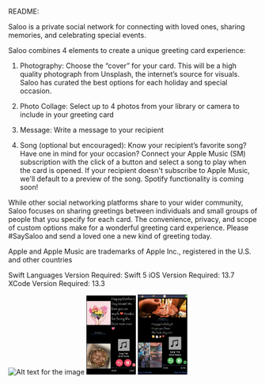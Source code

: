 README:

Saloo is a private social network for connecting with loved ones, sharing memories, and celebrating special events.


Saloo combines 4 elements to create a unique greeting card experience:

1. Photography: Choose the “cover” for your card. This will be a high quality photograph from Unsplash, the internet’s source for visuals. Saloo has curated the best options for each holiday and special occasion.

2. Photo Collage: Select up to 4 photos from your library or camera to include in your greeting card

3. Message: Write a message to your recipient

4. Song (optional but encouraged): Know your recipient’s favorite song? Have one in mind for your occasion? Connect your Apple Music (SM) subscription with the click of a button and select a song to play when the card is opened. If your recipient doesn't subscribe to Apple Music, we'll default to a preview of the song. Spotify functionality is coming soon!


While other social networking platforms share to your wider community, Saloo focuses on sharing greetings between individuals and small groups of people that you specify for each card. The convenience, privacy, and scope of custom options make for a wonderful greeting card experience. Please #SaySaloo and send a loved one a new kind of greeting today.


Apple and Apple Music are trademarks of Apple Inc., registered in the U.S. and other countries

Swift Languages Version Required: Swift 5
iOS Version Required: 13.7
XCode Version Required: 13.3

<p float="left">
  <img src="/assets/birthdayCovers.jpg" alt="Alt text for the image" width="100"/>
  <img src="/assets/sample1.png" alt="Alt text for the image" width="100"/>
  <img src="/assets/sample2.png" alt="Alt text for the image" width="100"/>
</p>
